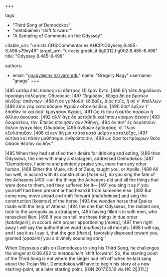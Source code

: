 +++

tags:
- "Third Song of Demodokos"
- "metabainein &#39;shift forward&#39;"
- "A Sampling of Comments on the Odyssey"

citable_urn: "urn:cts:CHS:Commentaries.AHCIP:Odyssey.8.485-8.498.s79ey49"
target_urn: "urn:cts:greekLit:tlg0012.tlg002:8.485-8.498"
title: "Odyssey 8.485-8.498"

authors:
- email: "gnagy@chs.harvard.edu"
  name: "Gregory Nagy"
  username: "gnagy"
+++

<p>|485 αὐτὰρ ἐπεὶ πόσιος καὶ ἐδητύος ἐξ ἔρον ἕντο, |486 δὴ τότε Δημόδοκον προσέφη πολύμητις Ὀδυσσεύς· |487 “Δημόδοκ’, ἔξοχα δή σε βροτῶν αἰνίζομ’ ἁπάντων· |488 ἢ σέ γε Μοῦσ’ ἐδίδαξε, Διὸς πάϊς, ἢ σέ γ’ Ἀπόλλων· |489 λίην γὰρ κατὰ κόσμον Ἀχαιῶν οἶτον ἀείδεις, |490 ὅσσ’ ἕρξαν τ’ ἔπαθόν τε καὶ ὅσσ’ ἐμόγησαν Ἀχαιοί, |491 ὥς τέ που ἢ αὐτὸς παρεὼν ἢ ἄλλου ἀκούσας. |492 ἀλλ’ ἄγε δὴ μετάβηθι καὶ ἵππου κόσμον ἄεισον |493 δουρατέου, τὸν ᾿Επειὸς ἐποίησεν σὺν Ἀθήνῃ, |494 ὅν ποτ’ ἐς ἀκρόπολιν δόλον ἤγαγε δῖος Ὀδυσσεὺς |495 ἀνδρῶν ἐμπλήσας, οἳ Ἴλιον ἐξαλάπαξαν. |496 αἴ κεν δή μοι ταῦτα κατὰ μοῖραν καταλέξῃς, |497 αὐτίκα καὶ πᾶσιν μυθήσομαι ἀνθρώποισιν, |498 ὡς ἄρα τοι πρόφρων θεὸς ὤπασε θέσπιν ἀοιδήν.”</p><p>|485 When they had satisfied their desire for drinking and eating, |486 then Odysseus, the one with many a stratagem, addressed Demodokos: |487 “Demodokos, I admire and pointedly praise you, more than any other human. |488 Either the Muse, child of Zeus, taught you, or Apollo. |489 All too well, in accord with its construction [<em>kosmos</em>], do you sing the fate of the Achaeans |490 —all the things the Achaeans did and all the things that were done to them, and they suffered for it— |491 you sing it as if you yourself had been present or had heard it from someone else. |492 But come now, move ahead and shift forward [<em>metabainein</em>] and sing the construction [<em>kosmos</em>] of the horse, |493 the wooden horse that Epeios made with the help of Athena, |494 the one that Odysseus, the radiant one, took to the acropolis as a stratagem, |495 having filled it in with men, who ransacked Ilion. |496 If you can tell me these things in due order [<em>katalegein</em>], in accord with proper apportioning [<em>moira</em>], |497 then right away I will say the authoritative word [<em>muthos</em>] to all mortals: |498 I will say, and I see it as I say it, that the god [<em>theos</em>], favorably disposed toward you, granted [<em>opazein</em>] you a divinely sounding song.”</p><p>When Odysseus calls on Demodokos to sing his Third Song, he challenges the singer at O.08.492 to <em>metabainein</em> ‘shift forward’. So, the starting point of the Third Song is not where the singer had left off when he last sang about the Trojan War. Demodokos will have to begin his story at a new starting-point, at a later starting point. [[GN 2017.05.19 via HC 2§311.]]</p>